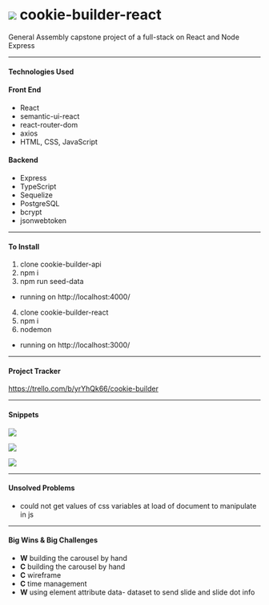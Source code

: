 # ![](http://cookie-builder.codetojoy.tech/i/chocChip60.png) cookie-builder-react
General Assembly capstone project of a full-stack on React and Node Express

---

#### Technologies Used
#### Front End
- React
- semantic-ui-react
- react-router-dom
- axios
- HTML, CSS, JavaScript

#### Backend
- Express
- TypeScript
- Sequelize
- PostgreSQL
- bcrypt
- jsonwebtoken

---

#### To Install
1. clone cookie-builder-api
2. npm i
3. npm run seed-data
- running on http://localhost:4000/
4. clone cookie-builder-react
5. npm i
6. nodemon
- running on http://localhost:3000/

---

#### Project Tracker
https://trello.com/b/yrYhQk66/cookie-builder

---

#### Snippets
![](readme-assets/Homepage.png)

![](readme-assets/fadeToggle.png)

![](readme-assets/nextArrow.png)

---

#### Unsolved Problems

- could not get values of css variables at load of document to manipulate in js

---

#### Big Wins & Big Challenges

- **W** building the carousel by hand
- **C** building the carousel by hand
- **C** wireframe
- **C** time management
- **W** using element attribute data- dataset to send slide and slide dot info
